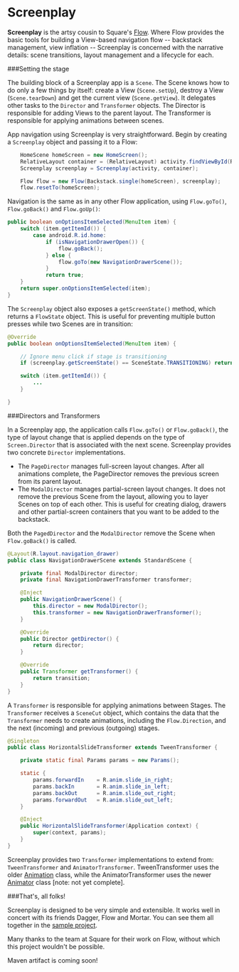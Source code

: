 Screenplay
==========

**Screenplay** is the artsy cousin to Square's [Flow](www.example.com). Where Flow provides
the basic tools for building a View-based navigation flow -- backstack management, view inflation --
Screenplay is concerned with the narrative details: scene transitions, layout management and a
lifecycle for each.

###Setting the stage

The building block of a Screenplay app is a `Scene`. The Scene knows how to do
only a few things by itself: create a View (`Scene.setUp`), destroy a View (`Scene.tearDown`) and get
the current view (`Scene.getView`). It delegates other tasks to the `Director` and `Transformer`
objects. The Director is responsible for adding Views to the parent layout. The Transformer is
responsible for applying animations between scenes.

App navigation using Screenplay is very straightforward. Begin by creating a `Screenplay` object and
passing it to a Flow:

```java
    HomeScene homeScreen = new HomeScreen();
    RelativeLayout container = (RelativeLayout) activity.findViewById(R.id.main);
    Screenplay screenplay = Screenplay(activity, container);

    Flow flow = new Flow(Backstack.single(homeScreen), screenplay);
    flow.resetTo(homeScreen);
```

Navigation is the same as in any other Flow application, using `Flow.goTo()`, `Flow.goBack()` and
`Flow.goUp()`:

```java
public boolean onOptionsItemSelected(MenuItem item) {
    switch (item.getItemId()) {
        case android.R.id.home:
            if (isNavigationDrawerOpen()) {
                flow.goBack();
            } else {
                flow.goTo(new NavigationDrawerScene());
            }
            return true;
    }
    return super.onOptionsItemSelected(item);
}
```


The `Screenplay` object also exposes a `getScreenState()` method, which returns a `FlowState` object. This is
useful for preventing multiple button presses while two Scenes are in transition:

```java
@Override
public boolean onOptionsItemSelected(MenuItem item) {

    // Ignore menu click if stage is transitioning
    if (screenplay.getScreenState() == SceneState.TRANSITIONING) return true;

    switch (item.getItemId()) {
        ...
    }

}
```

###Directors and Transformers

In a Screenplay app, the application calls `Flow.goTo()` or `Flow.goBack()`, the type of layout
change that is applied depends on the type of ``Screen.Director`` that is associated with the next
scene. Screenplay provides two concrete `Director` implementations.

- The `PageDirector` manages full-screen layout changes. After all animations complete, the PageDirector
removes the previous screen from its parent layout.
- The `ModalDirector` manages partial-screen layout changes. It does
not remove the previous Scene from the layout, allowing you to layer Scenes on top of each other.
This is useful for creating dialog, drawers and other partial-screen containers that you want to be
added to the backstack.

Both the `PagedDirector` and the `ModalDirector` remove the Scene when `Flow.goBack()` is called.

```java
@Layout(R.layout.navigation_drawer)
public class NavigationDrawerScene extends StandardScene {

    private final ModalDirector director;
    private final NavigationDrawerTransformer transformer;

    @Inject
    public NavigationDrawerScene() {
        this.director = new ModalDirector();
        this.transformer = new NavigationDrawerTransformer();
    }

    @Override
    public Director getDirector() {
        return director;
    }

    @Override
    public Transformer getTransformer() {
        return transition;
    }
}
```

A `Transformer` is responsible for applying animations between Stages. The `Transformer` receives
a `SceneCut` object, which contains the data that the `Transformer` needs to create animations,
including the `Flow.Direction`, and the next (incoming) and previous (outgoing) stages.

```java
@Singleton
public class HorizontalSlideTransformer extends TweenTransformer {

    private static final Params params = new Params();

    static {
        params.forwardIn    = R.anim.slide_in_right;
        params.backIn       = R.anim.slide_in_left;
        params.backOut      = R.anim.slide_out_right;
        params.forwardOut   = R.anim.slide_out_left;
    }

    @Inject
    public HorizontalSlideTransformer(Application context) {
        super(context, params);
    }
}
```

Screenplay provides two `Transformer` implementations to extend from: `TweenTransformer`
and `AnimatorTransformer`. TweenTransformer uses the older [Animation](www.example.com) class, while
the AnimatorTransformer uses the newer [Animator](www.example.com) class \[note: not yet complete\].

###That's, all folks!

Screenplay is designed to be very simple and extensible. It works well in concert with its friends
Dagger, Flow and Mortar. You can see them all together in the [sample project](www.example.com).

Many thanks to the team at Square for their work on Flow, without which this project wouldn't be
possible.

Maven artifact is coming soon!